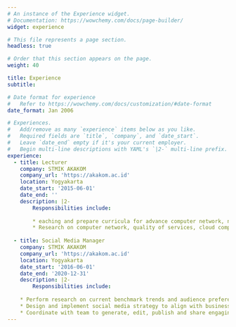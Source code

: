 ```yaml
---
# An instance of the Experience widget.
# Documentation: https://wowchemy.com/docs/page-builder/
widget: experience

# This file represents a page section.
headless: true

# Order that this section appears on the page.
weight: 40

title: Experience
subtitle:

# Date format for experience
#   Refer to https://wowchemy.com/docs/customization/#date-format
date_format: Jan 2006

# Experiences.
#   Add/remove as many `experience` items below as you like.
#   Required fields are `title`, `company`, and `date_start`.
#   Leave `date_end` empty if it's your current employer.
#   Begin multi-line descriptions with YAML's `|2-` multi-line prefix.
experience:
  - title: Lecturer
    company: STMIK AKAKOM
    company_url: 'https://akakom.ac.id'
    location: Yogyakarta
    date_start: '2015-06-01'
    date_end: ''
    description: |2-
        Responsibilities include:
        
        * eaching and prepare curricula for advance computer network, network security, and cloud computing technology courses.
        * Research on computer network, quality of services, cloud computing
        
  - title: Social Media Manager
    company: STMIK AKAKOM
    company_url: 'https://akakom.ac.id'
    location: Yogyakarta
    date_start: '2016-06-01'
    date_end: '2020-12-31'
    description: |2-
        Responsibilities include:
        
    * Perform research on current benchmark trends and audience preferences
    * Design and implement social media strategy to align with business goals
    * Coordinate with team to generate, edit, publish and share engaging content daily (e.g. original text, photos, videos and news)
---
```

